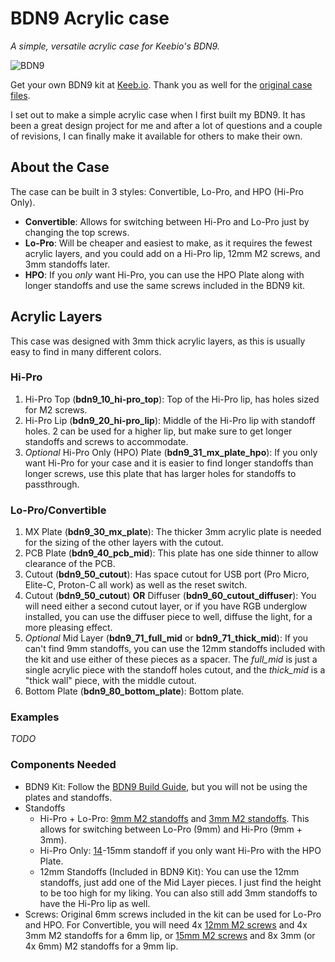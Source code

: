 # BDN9 Acrylic case
_A simple, versatile acrylic case for Keebio's BDN9._

![BDN9](https://i.imgur.com/pai9M0m.jpg)

Get your own BDN9 kit at [Keeb.io](https://keeb.io/collections/keyboard-pcbs/products/bdn9-3x3-9-key-macropad-rotary-encoder-support?variant=15959960944734). Thank you as well for the [original case files](https://github.com/keebio/BDN9-case).

I set out to make a simple acrylic case when I first built my BDN9. It has been a great design project for me and after a lot of questions and a couple of revisions, I can finally make it available for others to make their own.

## About the Case

The case can be built in 3 styles: Convertible, Lo-Pro, and HPO (Hi-Pro Only).

- **Convertible**: Allows for switching between Hi-Pro and Lo-Pro just by changing the top screws.
- **Lo-Pro**: Will be cheaper and easiest to make, as it requires the fewest acrylic layers, and you could add on a Hi-Pro lip, 12mm M2 screws, and 3mm standoffs later.
- **HPO**: If you *only* want Hi-Pro, you can use the HPO Plate along with longer standoffs and use the same screws included in the BDN9 kit.

## Acrylic Layers

This case was designed with 3mm thick acrylic layers, as this is usually easy to find in many different colors.

### Hi-Pro

1. Hi-Pro Top (**bdn9_10_hi-pro_top**): Top of the Hi-Pro lip, has holes sized for M2 screws.
2. Hi-Pro Lip (**bdn9_20_hi-pro_lip**): Middle of the Hi-Pro lip with standoff holes. 2 can be used for a higher lip, but make sure to get longer standoffs and screws to accommodate.
3. *Optional* Hi-Pro Only (HPO) Plate (**bdn9_31_mx_plate_hpo**): If you only want Hi-Pro for your case and it is easier to find longer standoffs than longer screws, use this plate that has larger holes for standoffs to passthrough.

### Lo-Pro/Convertible

1. MX Plate (**bdn9_30_mx_plate**): The thicker 3mm acrylic plate is needed for the sizing of the other layers with the cutout.
2. PCB Plate (**bdn9_40_pcb_mid**): This plate has one side thinner to allow clearance of the PCB.
3. Cutout (**bdn9_50_cutout**): Has space cutout for USB port (Pro Micro, Elite-C, Proton-C all work) as well as the reset switch.
4. Cutout (**bdn9_50_cutout**) **OR** Diffuser (**bdn9_60_cutout_diffuser**): You will need either a second cutout layer, or if you have RGB underglow installed, you can use the diffuser piece to well, diffuse the light, for a more pleasing effect.
5. *Optional* Mid Layer (**bdn9_71_full_mid** or **bdn9_71_thick_mid**): If you can't find 9mm standoffs, you can use the 12mm standoffs included with the kit and use either of these pieces as a spacer. The *full_mid* is just a single acrylic piece with the standoff holes cutout, and the *thick_mid* is a "thick wall" piece, with the middle cutout.
6. Bottom Plate (**bdn9_80_bottom_plate**): Bottom plate.

### Examples

*TODO*

### Components Needed

- BDN9 Kit: Follow the [BDN9 Build Guide](https://docs.keeb.io/bdn9-build-guide/), but you will not be using the plates and standoffs.
- Standoffs
  - Hi-Pro + Lo-Pro: [9mm M2 standoffs](https://keeb.io/products/m2-screws-and-standoffs?variant=47432051526) and [3mm M2 standoffs](https://spacecat.design/products/m2-spacers-brass?variant=13645511786538). This allows for switching between Lo-Pro (9mm) and Hi-Pro (9mm + 3mm).
  - Hi-Pro Only: [14](https://spacecat.design/products/m2-spacers-brass?variant=7803516059690)-15mm standoff if you only want Hi-Pro with the HPO Plate.
  - 12mm Standoffs (Included in BDN9 Kit): You can use the 12mm standoffs, just add one of the Mid Layer pieces. I just find the height to be too high for my liking. You can also still add 3mm standoffs to have the Hi-Pro lip as well.
- Screws: Original 6mm screws included in the kit can be used for Lo-Pro and HPO. For Convertible, you will need 4x [12mm M2 screws](https://www.mcmaster.com/92000A019) and 4x 3mm M2 standoffs for a 6mm lip, or [15mm M2 screws](https://www.mcmaster.com/95836A115) and 8x 3mm (or 4x 6mm) M2 standoffs for a 9mm lip.
